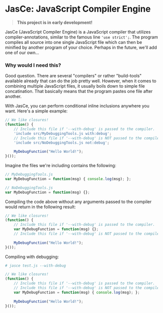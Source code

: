 # JasCe: JavaScript Compiler Engine

> __This project is in early development!__

JasCe (JavaScript Compiler Engine) is a JavaScript compiler that utilizes compiler-annotations, similar to the famous line `'use strict';`. The program compiles all source into one single JavaScript file which can then be minified by another program of your choice. Perhaps in the future, we'll add one of our own...

### Why would I need this?
Good question. There are several "compilers" or rather "build-tools" available already that can do the job pretty well. However, when it comes to combining multiple JavaScript files, it usually boils down to simple file concatination. That basically means that the program pastes one file after another.

With JasCe, you can perform conditional inline inclusions anywhere you want. Here's a simple example:

```javascript
// We like closures!
(function() {
    // Include this file if '--with-debug' is passed to the compiler.
    'include src/MyDebuggingTools.js with:debug';
    // Include this file if '--with-debug' is NOT passed to the compiler.
    'include src/NoDebuggingTools.js not:debug';
    
    MyDebugFunction("Hello World!");
}());
```



Imagine the files we're including contains the following:
```javascript
// MyDebuggingTools.js
var MyDebugFunction = function(msg) { console.log(msg); };

// NoDebuggingTools.js
var MyDebugFunction = function(msg) {};
```

Compiling the code above without any arguments passed to the compiler would return in the following result:
```javascript
// We like closures!
(function() {
    // Include this file if '--with-debug' is passed to the compiler.
    var MyDebugFunction = function(msg) {};
    // Include this file if '--with-debug' is NOT passed to the compiler.
    
    MyDebugFunction("Hello World!");
}());
```

Compiling with debugging:
```sh
# jasce test.js --with-debug
```
```javascript
// We like closures!
(function() {
    // Include this file if '--with-debug' is passed to the compiler.
    // Include this file if '--with-debug' is NOT passed to the compiler.
    var MyDebugFunction = function(msg) { console.log(msg); };
    
    MyDebugFunction("Hello World!");
}());
```

